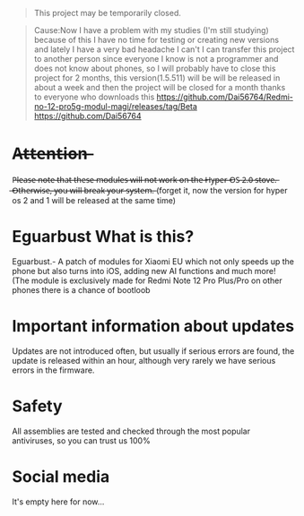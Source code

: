 > This project may be temporarily closed.

> Cause:Now I have a problem with my studies (I'm still studying) because of this I have no time for testing or creating new versions and lately I have a very bad headache I can't I can transfer this project to another person since everyone I know is not a programmer and does not know about phones, so I will probably have to close this project for 2 months, this version(1.5.511) will be will be released in about a week and then the project will be closed for a month thanks to everyone who downloads this
> https://github.com/Dai56764/Redmi-no-12-pro5g-modul-magi/releases/tag/Beta
> https://github.com/Dai56764

# A̶t̶t̶e̶n̶t̶i̶o̶n̶
P̶l̶e̶a̶s̶e̶ ̶n̶o̶t̶e̶ ̶t̶h̶a̶t̶ ̶t̶h̶e̶s̶e̶ ̶m̶o̶d̶u̶l̶e̶s̶ ̶w̶i̶l̶l̶ ̶n̶o̶t̶ ̶w̶o̶r̶k̶ ̶o̶n̶ ̶t̶h̶e̶ ̶H̶y̶p̶e̶r̶ ̶O̶S̶ ̶2̶.̶0̶ ̶s̶t̶o̶v̶e̶.̶ ̶O̶t̶h̶e̶r̶w̶i̶s̶e̶,̶ ̶y̶o̶u̶ ̶w̶i̶l̶l̶ ̶b̶r̶e̶a̶k̶ ̶y̶o̶u̶r̶ ̶s̶y̶s̶t̶e̶m̶.̶
(forget it, now the version for hyper os 2 and 1 will be released at the same time) 
# Eguarbust What is this?
Eguarbust.- A patch of modules for Xiaomi EU which not only speeds up the phone but also turns into iOS, adding new AI functions and much more! (The module is exclusively made for Redmi Note 12 Pro Plus/Pro on other phones there is a chance of bootloob 
# Important information about updates
Updates are not introduced often, but usually if serious errors are found, the update is released within an hour, although very rarely we have serious errors in the firmware. 
# Safety 
All assemblies are tested and checked through the most popular antiviruses, so you can trust us 100%
# Social media
It's empty here for now...
